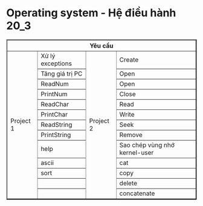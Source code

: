 # Operating system - Hệ điều hành 20_3

<table  border="2">
  <tr>
    <th style="text-align: center" colspan="4">Yêu cầu</th>
  </tr>
  <tr>
    <td rowspan="15" >Project 1</td>
    <td >Xử lý exceptions</td>
    <td rowspan="15" >Project 2</td>
    <td >Create</td>
  </tr>
  <tr>
    <td >Tăng giá trị PC</td>
    <td >Open</td>
  </tr>
   <tr>
   <td >ReadNum</td>
   <td >Open</td>
  </tr>
  <tr>
    <td >PrintNum</td>
    <td >Close</td>
  </tr>
   <tr>
   <td >ReadChar</td>
   <td >Read</td>
  </tr>
  <tr>
    <td >PrintChar</td>
    <td >Write</td>
  </tr>
     <tr>
   <td >ReadString</td>
   <td >Seek</td>
  </tr>
  <tr>
    <td >PrintString</td>
    <td >Remove</td>
  </tr>
     <tr>
   <td >help</td>
   <td >Sao chép vùng nhớ kernel-user</td>
  </tr>
  <tr>
    <td >ascii</td>
    <td >cat</td>
  </tr>
  <tr>
    <td >sort</td>
    <td >copy</td>
  </tr>
  <tr>
    <td ></td>
    <td >delete</td>
  </tr>
  <tr>
    <td ></td>
    <td >concatenate</td>
  </tr>
</table>

